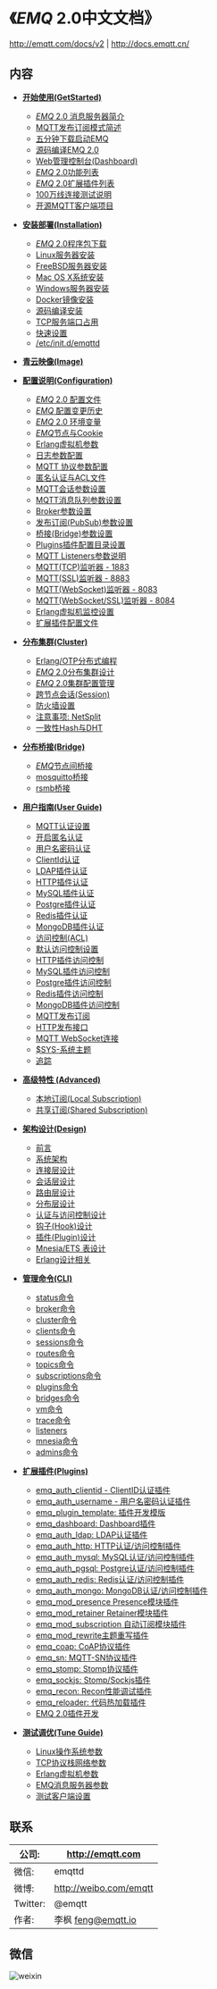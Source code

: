 
《*EMQ* 2.0中文文档》
=====================

http://emqtt.com/docs/v2 | http://docs.emqtt.cn/

内容
----

* **[开始使用(GetStarted)](http://docs.emqtt.cn/zh_CN/latest/getstarted.html)**
  * [*EMQ* 2.0 消息服务器简介](http://docs.emqtt.cn/zh_CN/latest/getstarted.html#emq-2-0)
  * [MQTT发布订阅模式简述](http://docs.emqtt.cn/zh_CN/latest/getstarted.html#mqtt)
  * [五分钟下载启动EMQ](http://docs.emqtt.cn/zh_CN/latest/getstarted.html#emq)
  * [源码编译EMQ 2.0](http://docs.emqtt.cn/zh_CN/latest/getstarted.html#compile)
  * [Web管理控制台(Dashboard)](http://docs.emqtt.cn/zh_CN/latest/getstarted.html#web-dashboard)
  * [*EMQ* 2.0功能列表](http://docs.emqtt.cn/zh_CN/latest/getstarted.html#features)
  * [*EMQ* 2.0扩展插件列表](http://docs.emqtt.cn/zh_CN/latest/getstarted.html#plugins)
  * [100万线连接测试说明](http://docs.emqtt.cn/zh_CN/latest/getstarted.html#c1000k)
  * [开源MQTT客户端项目](http://docs.emqtt.cn/zh_CN/latest/getstarted.html#mqtt-clients)

* **[安装部署(Installation)](http://docs.emqtt.cn/zh_CN/latest/install.html)**
  * [*EMQ* 2.0程序包下载](http://docs.emqtt.cn/zh_CN/latest/install.html#emq-2-0)
  * [Linux服务器安装](http://docs.emqtt.cn/zh_CN/latest/install.html#linux)
  * [FreeBSD服务器安装](http://docs.emqtt.cn/zh_CN/latest/install.html#freebsd)
  * [Mac OS X系统安装](http://docs.emqtt.cn/zh_CN/latest/install.html#mac-os-x)
  * [Windows服务器安装](http://docs.emqtt.cn/zh_cn/latest/install.html#windows)
  * [Docker镜像安装](http://docs.emqtt.cn/zh_CN/latest/install.html#docker)
  * [源码编译安装](http://docs.emqtt.cn/zh_CN/latest/install.html#build-from-source)
  * [TCP服务端口占用](http://docs.emqtt.cn/zh_CN/latest/install.html#tcp)
  * [快速设置](http://docs.emqtt.cn/zh_CN/latest/install.html#quick-setup)
  * [/etc/init.d/emqttd](http://docs.emqtt.cn/zh_CN/latest/install.html#etc-init-d-emqttd)

* **[青云映像(Image)](http://docs.emqtt.cn/zh_CN/latest/image.html)**

* **[配置说明(Configuration)](http://docs.emqtt.cn/zh_CN/latest/config.html)**
  * [*EMQ* 2.0 配置文件](http://docs.emqtt.cn/zh_CN/latest/config.html#emq-2-0)
  * [*EMQ* 配置变更历史](http://docs.emqtt.cn/zh_CN/latest/config.html#emq)
  * [*EMQ* 2.0 环境变量](http://docs.emqtt.cn/zh_CN/latest/config.html#id2)
  * [*EMQ*节点与Cookie](http://docs.emqtt.cn/zh_CN/latest/config.html#emqcookie)
  * [Erlang虚拟机参数](http://docs.emqtt.cn/zh_CN/latest/config.html#erlang)
  * [日志参数配置](http://docs.emqtt.cn/zh_CN/latest/config.html#id3)
  * [MQTT 协议参数配置](http://docs.emqtt.cn/zh_CN/latest/config.html#mqtt)
  * [匿名认证与ACL文件](http://docs.emqtt.cn/zh_CN/latest/config.html#acl)
  * [MQTT会话参数设置](http://docs.emqtt.cn/zh_CN/latest/config.html#id8)
  * [MQTT消息队列参数设置](http://docs.emqtt.cn/zh_CN/latest/config.html#id9)
  * [Broker参数设置](http://docs.emqtt.cn/zh_CN/latest/config.html#broker)
  * [发布订阅(PubSub)参数设置](http://docs.emqtt.cn/zh_CN/latest/config.html#pubsub)
  * [桥接(Bridge)参数设置](http://docs.emqtt.cn/zh_CN/latest/config.html#bridge)
  * [Plugins插件配置目录设置](http://docs.emqtt.cn/zh_CN/latest/config.html#plugins)
  * [MQTT Listeners参数说明](http://docs.emqtt.cn/zh_CN/latest/config.html#mqtt-listeners)
  * [MQTT(TCP)监听器 - 1883](http://docs.emqtt.cn/zh_CN/latest/config.html#mqtt-tcp-1883)
  * [MQTT(SSL)监听器 - 8883](http://docs.emqtt.cn/zh_CN/latest/config.html#mqtt-ssl-8883)
  * [MQTT(WebSocket)监听器 - 8083](http://docs.emqtt.cn/zh_CN/latest/config.html#mqtt-websocket-8083)
  * [MQTT(WebSocket/SSL)监听器 - 8084](http://docs.emqtt.cn/zh_CN/latest/config.html#mqtt-websocket-ssl-8084)
  * [Erlang虚拟机监控设置](http://docs.emqtt.cn/zh_CN/latest/config.html#id10)
  * [扩展插件配置文件 ](http://docs.emqtt.cn/zh_CN/latest/config.html#id11)

* **[分布集群(Cluster)](http://docs.emqtt.cn/zh_CN/latest/cluster.html)**
  * [Erlang/OTP分布式编程](http://docs.emqtt.cn/zh_CN/latest/cluster.html#erlang-otp)
  * [*EMQ* 2.0分布集群设计](http://docs.emqtt.cn/zh_CN/latest/cluster.html#emq-2-0)
  * [*EMQ* 2.0集群配置管理](http://docs.emqtt.cn/zh_CN/latest/cluster.html#id3)
  * [跨节点会话(Session)](http://docs.emqtt.cn/zh_CN/latest/cluster.html#session)
  * [防火墙设置](http://docs.emqtt.cn/zh_CN/latest/cluster.html#cluster-firewall)
  * [注意事项: NetSplit](http://docs.emqtt.cn/zh_CN/latest/cluster.html#netsplit)
  * [一致性Hash与DHT](http://docs.emqtt.cn/zh_CN/latest/cluster.html#hashdht)

* **[分布桥接(Bridge)](http://docs.emqtt.cn/zh_CN/latest/bridge.html)**
  * [*EMQ*节点间桥接](http://docs.emqtt.cn/zh_CN/latest/bridge.html#emq)
  * [mosquitto桥接](http://docs.emqtt.cn/zh_CN/latest/bridge.html#mosquitto)
  * [rsmb桥接](http://docs.emqtt.cn/zh_CN/latest/bridge.html#rsmb)

* **[用户指南(User Guide)](http://docs.emqtt.cn/zh_CN/latest/guide.html)**
  * [MQTT认证设置](http://docs.emqtt.cn/zh_CN/latest/guide.html#mqtt)
  * [开启匿名认证](http://docs.emqtt.cn/zh_CN/latest/guide.html#id1)
  * [用户名密码认证](http://docs.emqtt.cn/zh_CN/latest/guide.html#id2)
  * [ClientId认证](http://docs.emqtt.cn/zh_CN/latest/guide.html#clientid)
  * [LDAP插件认证](http://docs.emqtt.cn/zh_CN/latest/guide.html#ldap)
  * [HTTP插件认证](http://docs.emqtt.cn/zh_CN/latest/guide.html#http)
  * [MySQL插件认证](http://docs.emqtt.cn/zh_CN/latest/guide.html#mysql)
  * [Postgre插件认证](http://docs.emqtt.cn/zh_CN/latest/guide.html#postgre)
  * [Redis插件认证](http://docs.emqtt.cn/zh_CN/latest/guide.html#redis)
  * [MongoDB插件认证](http://docs.emqtt.cn/zh_CN/latest/guide.html#mongodb)
  * [访问控制(ACL)](http://docs.emqtt.cn/zh_CN/latest/guide.html#acl)
  * [默认访问控制设置](http://docs.emqtt.cn/zh_CN/latest/guide.html#id4)
  * [HTTP插件访问控制](http://docs.emqtt.cn/zh_CN/latest/guide.html#id5)
  * [MySQL插件访问控制](http://docs.emqtt.cn/zh_CN/latest/guide.html#id6)
  * [Postgre插件访问控制](http://docs.emqtt.cn/zh_CN/latest/guide.html#id7)
  * [Redis插件访问控制](http://docs.emqtt.cn/zh_CN/latest/guide.html#id8)
  * [MongoDB插件访问控制](http://docs.emqtt.cn/zh_CN/latest/guide.html#id9)
  * [MQTT发布订阅](http://docs.emqtt.cn/zh_CN/latest/guide.html#id10)
  * [HTTP发布接口](http://docs.emqtt.cn/zh_CN/latest/guide.html#http-publish)
  * [MQTT WebSocket连接](http://docs.emqtt.cn/zh_CN/latest/guide.html#mqtt-websocket)
  * [$SYS-系统主题](http://docs.emqtt.cn/zh_CN/latest/guide.html#sys)
  * [追踪](http://docs.emqtt.cn/zh_CN/latest/guide.html#trace)

* **[高级特性 (Advanced)](http://docs.emqtt.cn/zh_CN/latest/advanced.html)**
  * [本地订阅(Local Subscription)](http://docs.emqtt.cn/zh_CN/latest/advanced.html#local-subscription)
  * [共享订阅(Shared Subscription)](http://docs.emqtt.cn/zh_CN/latest/advanced.html#shared-subscription)

* **[架构设计(Design)](http://docs.emqtt.cn/zh_CN/latest/design.html)**
  * [前言](http://docs.emqtt.cn/zh_CN/latest/design.html#intro)
  * [系统架构](http://docs.emqtt.cn/zh_CN/latest/design.html#architecture)
  * [连接层设计](http://docs.emqtt.cn/zh_CN/latest/design.html#connection-layer)
  * [会话层设计](http://docs.emqtt.cn/zh_CN/latest/design.html#session-layer)
  * [路由层设计](http://docs.emqtt.cn/zh_CN/latest/design.html#route-layer)
  * [分布层设计](http://docs.emqtt.cn/zh_CN/latest/design.html#distributed-layer)
  * [认证与访问控制设计](http://docs.emqtt.cn/zh_CN/latest/design.html#auth-acl)
  * [钩子(Hook)设计](http://docs.emqtt.cn/zh_CN/latest/design.html#hook)
  * [插件(Plugin)设计](http://docs.emqtt.cn/zh_CN/latest/design.html#plugin)
  * [Mnesia/ETS 表设计](http://docs.emqtt.cn/zh_CN/latest/design.html#mnesia-ets)
  * [Erlang设计相关](http://docs.emqtt.cn/zh_CN/latest/design.html#erlang)

* **[管理命令(CLI)](http://docs.emqtt.cn/zh_CN/latest/commands.html)**
  * [status命令](http://docs.emqtt.cn/zh_CN/latest/commands.html#status)
  * [broker命令](http://docs.emqtt.cn/zh_CN/latest/commands.html#broker)
  * [cluster命令](http://docs.emqtt.cn/zh_CN/latest/commands.html#cluster)
  * [clients命令](http://docs.emqtt.cn/zh_CN/latest/commands.html#clients)
  * [sessions命令](http://docs.emqtt.cn/zh_CN/latest/commands.html#sessions)
  * [routes命令](http://docs.emqtt.cn/zh_CN/latest/commands.html#routes)
  * [topics命令](http://docs.emqtt.cn/zh_CN/latest/commands.html#topics)
  * [subscriptions命令](http://docs.emqtt.cn/zh_CN/latest/commands.html#subscriptions)
  * [plugins命令](http://docs.emqtt.cn/zh_CN/latest/commands.html#plugins)
  * [bridges命令](http://docs.emqtt.cn/zh_CN/latest/commands.html#bridges)
  * [vm命令](http://docs.emqtt.cn/zh_CN/latest/commands.html#vm)
  * [trace命令](http://docs.emqtt.cn/zh_CN/latest/commands.html#trace)
  * [listeners](http://docs.emqtt.cn/zh_CN/latest/commands.html#listeners)
  * [mnesia命令](http://docs.emqtt.cn/zh_CN/latest/commands.html#mnesia)
  * [admins命令](http://docs.emqtt.cn/zh_CN/latest/commands.html#admins)

* **[扩展插件(Plugins)](http://docs.emqtt.cn/zh_CN/latest/plugins.html)**
  * [emq_auth_clientid - ClientID认证插件](http://docs.emqtt.cn/zh_CN/latest/plugins.html#emq-auth-clientid-clientid)
  * [emq_auth_username - 用户名密码认证插件](http://docs.emqtt.cn/zh_CN/latest/plugins.html#emq-auth-username)
  * [emq_plugin_template: 插件开发模版](http://docs.emqtt.cn/zh_CN/latest/plugins.html#emq-plugin-template)
  * [emq_dashboard: Dashboard插件](http://docs.emqtt.cn/zh_CN/latest/plugins.html#emq-dashboard-dashboard)
  * [emq_auth_ldap: LDAP认证插件](http://docs.emqtt.cn/zh_CN/latest/plugins.html#emq-auth-ldap-ldap)
  * [emq_auth_http: HTTP认证/访问控制插件](http://docs.emqtt.cn/zh_CN/latest/plugins.html#emq-auth-http-http)
  * [emq_auth_mysql: MySQL认证/访问控制插件](http://docs.emqtt.cn/zh_CN/latest/plugins.html#emq-auth-mysql-mysql)
  * [emq_auth_pgsql: Postgre认证/访问控制插件](http://docs.emqtt.cn/zh_CN/latest/plugins.html#emq-auth-pgsql-postgre)
  * [emq_auth_redis: Redis认证/访问控制插件](http://docs.emqtt.cn/zh_CN/latest/plugins.html#emq-auth-redis-redis)
  * [emq_auth_mongo: MongoDB认证/访问控制插件](http://docs.emqtt.cn/zh_CN/latest/plugins.html#emq-auth-mongo-mongodb)
  * [emq_mod_presence Presence模块插件](http://docs.emqtt.cn/zh_CN/latest/plugins.html#emq-mod-presence-presence)
  * [emq_mod_retainer Retainer模块插件](http://docs.emqtt.cn/zh_CN/latest/plugins.html#emq-mod-retainer-retainer)
  * [emq_mod_subscription 自动订阅模块插件](http://docs.emqtt.cn/zh_CN/latest/plugins.html#emq-mod-subscription)
  * [emq_mod_rewrite主题重写插件](http://docs.emqtt.cn/zh_CN/latest/plugins.html#emq-mod-rewrite)
  * [emq_coap: CoAP协议插件](http://docs.emqtt.cn/zh_CN/latest/plugins.html#emq-coap-coap)
  * [emq_sn: MQTT-SN协议插件](http://docs.emqtt.cn/zh_CN/latest/plugins.html#emq-sn-mqtt-sn)
  * [emq_stomp: Stomp协议插件](http://docs.emqtt.cn/zh_CN/latest/plugins.html#emq-stomp-stomp)
  * [emq_sockjs: Stomp/Sockjs插件](http://docs.emqtt.cn/zh_CN/latest/plugins.html#emq-sockjs-stomp-sockjs)
  * [emq_recon: Recon性能调试插件](http://docs.emqtt.cn/zh_CN/latest/plugins.html#emq-recon-recon)
  * [emq_reloader: 代码热加载插件](http://docs.emqtt.cn/zh_CN/latest/plugins.html#emq-reloader)
  * [EMQ 2.0插件开发](http://docs.emqtt.cn/zh_CN/latest/plugins.html#emq-2-0)

* **[测试调优(Tune Guide)](http://docs.emqtt.cn/zh_CN/latest/tune.html)**
  * [Linux操作系统参数](http://docs.emqtt.cn/zh_CN/latest/tune.html#linux)
  * [TCP协议栈网络参数](http://docs.emqtt.cn/zh_CN/latest/tune.html#tcp)
  * [Erlang虚拟机参数](http://docs.emqtt.cn/zh_CN/latest/tune.html#erlang)
  * [EMQ消息服务器参数](http://docs.emqtt.cn/zh_CN/latest/tune.html#emq)
  * [测试客户端设置](http://docs.emqtt.cn/zh_CN/latest/tune.html#id1)

联系
----

公司:       | http://emqtt.com 
----------- | ------------------------
微信:       | emqttd                         
微博:       | http://weibo.com/emqtt         
Twitter:    | @emqtt                         
作者:       | 李枫 <feng@emqtt.io> 

微信
----

![weixin](https://github.com/emqtt/docs_zh/blob/master/source/_static/images/weixin.jpg)

